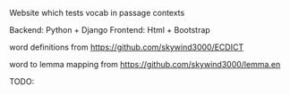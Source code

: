 Website which tests vocab in passage contexts

Backend: Python + Django
Frontend: Html + Bootstrap

word definitions from https://github.com/skywind3000/ECDICT

word to lemma mapping from https://github.com/skywind3000/lemma.en


TODO:

